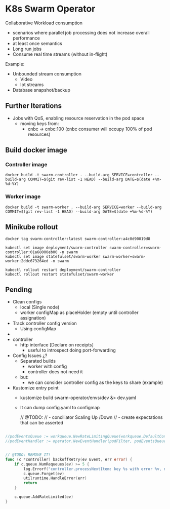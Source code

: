 # K8s Swarm Operator

Collaborative Workload consumption
- scenarios where parallel job processing does not increase overall performance
- at least once semantics
- Long run jobs
- Consume real time streams (without in-flight)

Example:
- Unbounded stream consumption
  - Video
  - Iot streams
- Database snapshot/backup

## Further Iterations
- Jobs with QoS, enabling resource reservation in the pod space
  - moving keys from:
    - cnbc -> cnbc:100 (cnbc consumer will occupy 100% of pod resources)


## Build docker image
### Controller image
```
docker build -t swarm-controller . --build-arg SERVICE=controller --build-arg COMMIT=$(git rev-list -1 HEAD) --build-arg DATE=$(date +%m-%d-%Y)
```
### Worker image
```
docker build -t swarm-worker . --build-arg SERVICE=worker --build-arg COMMIT=$(git rev-list -1 HEAD) --build-arg DATE=$(date +%m-%d-%Y)
```

## Minikube rollout
```
docker tag swarm-controller:latest swarm-controller:a4c0d90019d8
```
```
kubectl set image deployment/swarm-controller swarm-controller=swarm-controller:01a68000eb00 -n swarm
kubectl set image statefulset/swarm-worker swarm-worker=swarm-worker:2ddc673264ed -n swarm
```
```
kubectl rollout restart deployment/swarm-controller
kubectl rollout restart statefulset/swarm-worker
```
## Pending
- Clean configs
  - local (Single node)
  - worker configMap as placeHolder (empty until controller assignation)
- Track controller config version
  - Using configMap
- 
- controller 
  - http interface [Declare on receipts]
    - useful to introspect doing port-forwarding
- Config Issues ¿?
  - Separated builds
    - worker with config
    - controller does not need it
  - but:
    - we can consider controller config as the keys to share (example)
- Kustomize entry point
  - kustomize build swarm-operator/envs/dev &> dev.yaml
  - It can dump config.yaml to configmap



	// @TODO:
	// - conciliator Scaling Up /Down
	// - create expectations that can be asserted
```go

//podEventsQueue := workqueue.NewRateLimitingQueue(workqueue.DefaultControllerRateLimiter())
//podEventHandler := operator.NewEventHandler(podFilter, podEventsQueue)


// @TODO: REMOVE IT!
func (c *controller) backoffRetry(ev Event, err error) {
	if c.queue.NumRequeues(ev) >= 5 {
		log.Errorf("controller.processNextItem: key %s with error %v, no more retries", ev.GetKey(), err)
		c.queue.Forget(ev)
		utilruntime.HandleError(err)
		return
	}

	c.queue.AddRateLimited(ev)
}

```
